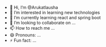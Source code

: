 - 👋 Hi, I’m @Arukatlausha
- 👀 I’m interested in learning new technologies
- 🌱 I’m currently learning react and spring boot
- 💞️ I’m looking to collaborate on ...
- 📫 How to reach me ...
- 😄 Pronouns: ...
- ⚡ Fun fact: ...

<!---
Arukatlausha/Arukatlausha is a ✨ special ✨ repository because its `README.md` (this file) appears on your GitHub profile.
You can click the Preview link to take a look at your changes.
--->
